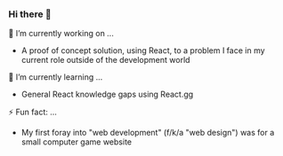 ### Hi there 👋

🔭 I’m currently working on ...
- A proof of concept solution, using React, to a problem I face in my current role outside of the development world

🌱 I’m currently learning ...
- General React knowledge gaps using React.gg

⚡ Fun fact: ...
- My first foray into "web development" (f/k/a "web design") was for a small computer game website


<!--
**mreed4/mreed4** is a ✨ _special_ ✨ repository because its `README.md` (this file) appears on your GitHub profile.

Here are some ideas to get you started:

- 🔭 I’m currently working on ...
- 🌱 I’m currently learning ...
- 👯 I’m looking to collaborate on ...
- 🤔 I’m looking for help with ...
- 💬 Ask me about ...
- 📫 How to reach me: ...
- 😄 Pronouns: ...
- ⚡ Fun fact: ...
-->
